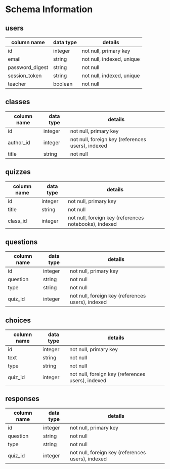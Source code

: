 # Schema Information

## users
column name     | data type | details
----------------|-----------|-----------------------
id              | integer   | not null, primary key
email           | string    | not null, indexed, unique
password_digest | string    | not null
session_token   | string    | not null, indexed, unique
teacher         | boolean   | not null

## classes
column name | data type | details
------------|-----------|-----------------------
id          | integer   | not null, primary key
author_id   | integer   | not null, foreign key (references users), indexed
title       | string    | not null

## quizzes
column name | data type | details
------------|-----------|-----------------------
id          | integer   | not null, primary key
title       | string    | not null
class_id    | integer   | not null, foreign key (references notebooks), indexed

## questions
column name | data type | details
------------|-----------|-----------------------
id          | integer   | not null, primary key
question    | string    | not null
type        | string    | not null
quiz_id     | integer   | not null, foreign key (references users), indexed

## choices
column name | data type | details
------------|-----------|-----------------------
id          | integer   | not null, primary key
text        | string    | not null
type        | string    | not null
quiz_id     | integer   | not null, foreign key (references users), indexed

## responses
column name | data type | details
------------|-----------|-----------------------
id          | integer   | not null, primary key
question    | string    | not null
type        | string    | not null
quiz_id     | integer   | not null, foreign key (references users), indexed
